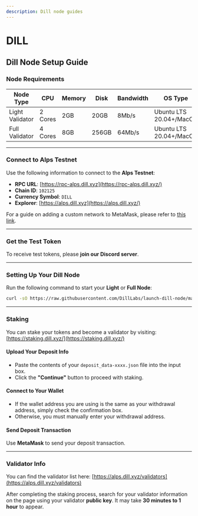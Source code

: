 ```yaml
---
description: Dill node guides
---
```


# DILL

## Dill Node Setup Guide

### Node Requirements

| Node Type       | CPU     | Memory | Disk  | Bandwidth | OS Type                 |
| --------------- | ------- | ------ | ----- | --------- | ----------------------- |
| Light Validator | 2 Cores | 2GB    | 20GB  | 8Mb/s     | Ubuntu LTS 20.04+/MacOS |
| Full Validator  | 4 Cores | 8GB    | 256GB | 64Mb/s    | Ubuntu LTS 20.04+/MacOS |

***

### Connect to Alps Testnet

Use the following information to connect to the **Alps Testnet**:

* **RPC URL**: [https://rpc-alps.dill.xyz](https://rpc-alps.dill.xyz/)
* **Chain ID**: `102125`
* **Currency Symbol**: `DILL`
* **Explorer**: [https://alps.dill.xyz](https://alps.dill.xyz/)

For a guide on adding a custom network to MetaMask, please refer to [this link](https://chatgpt.com/c/67c1a5c3-f894-800a-b472-0341ebe590a2).

***

### Get the Test Token

To receive test tokens, please **join our Discord server**.

***

### Setting Up Your Dill Node

Run the following command to start your **Light** or **Full Node**:

```sh
curl -sO https://raw.githubusercontent.com/DillLabs/launch-dill-node/main/dill.sh  && chmod +x dill.sh && ./dill.sh
```

***

### Staking

You can stake your tokens and become a validator by visiting: [https://staking.dill.xyz/](https://staking.dill.xyz/)

#### Upload Your Deposit Info

* Paste the contents of your `deposit_data-xxxx.json` file into the input box.
* Click the **"Continue"** button to proceed with staking.

#### Connect to Your Wallet

* If the wallet address you are using is the same as your withdrawal address, simply check the confirmation box.
* Otherwise, you must manually enter your withdrawal address.

#### Send Deposit Transaction

Use **MetaMask** to send your deposit transaction.

***

### Validator Info

You can find the validator list here: [https://alps.dill.xyz/validators](https://alps.dill.xyz/validators)

After completing the staking process, search for your validator information on the page using your validator **public key**. It may take **30 minutes to 1 hour** to appear.
